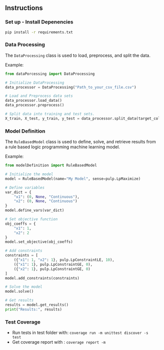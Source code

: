 ## Instructions

### Set up - Install Depenencies
```bash
pip install -r requirements.txt
```

### Data Processing
The ```DataProcessing``` class is used to load, preprocess, and split the data. 

Example:
```python
from dataPorcessing import DataProcessing

# Initialize DataProcessing
data_processor = DataProcessing("Path_to_your_csv_file.csv")

# Load and Preprocess data sets
data_processor.load_data()
data_processor.preprocess()

# Split data into training and test sets.
X_train, X_test, y_train, y_test = data_processor.split_data(target_col) # target_col is the dependent variable (label we are solving for)
```

### Model Definition
The ```RuleBasedModel``` class is used to define, solve, and retrieve results from a rule based logic programming machine learning model. 

Example:
```python
from modelDefinition import RuleBasedModel

# Initialize the model
model = RuleBasedModel(name="My Model", sense=pulp.LpMaximize)

# Define variables
var_dict = {
    "x1": (0, None, "Continuous"),
    "x2": (0, None, "Continuous")
}
model.define_vars(var_dict)

# Set objective function
obj_coeffs = {
    "x1": 1,
    "x2": 2
}
model.set_objective(obj_coeffs)

# Add constraints
constraints = [
    ({"x1": 1, "x2": 1}, pulp.LpConstraintLE, 10),
    ({"x1": 1}, pulp.LpConstraintGE, 0),
    ({"x2": 1}, pulp.LpConstraintGE, 0)
]
model.add_constraints(constraints)

# Solve the model
model.solve()

# Get results
results = model.get_results()
print("Results:", results)
```

### Test Coverage
- Run tests in test folder with: ```coverage run -m unittest discover -s test```
- Get coverage report with : ```coverage report -m ```
